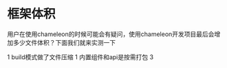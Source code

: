 # 框架体积
用户在使用chameleon的时候可能会有疑问，使用chameleon开发项目最后会增加多少文件体积？下面我们就来实测一下

1 build模式做了文件压缩
1 内置组件和api是按需打包
3 

